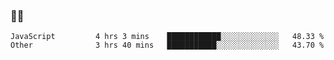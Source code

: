 ### 👨‍💻

<!--START_SECTION:waka-->

```text
JavaScript         4 hrs 3 mins    ████████████░░░░░░░░░░░░░   48.33 %
Other              3 hrs 40 mins   ███████████░░░░░░░░░░░░░░   43.70 %
```

<!--END_SECTION:waka-->

